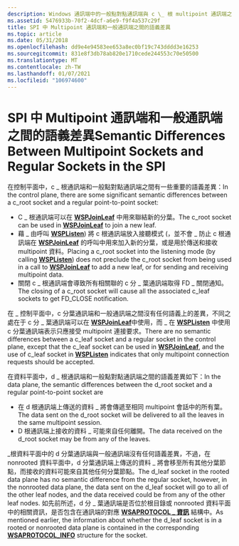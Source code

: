 ```yaml
---
description: Windows 通訊端中的一般點對點通訊端與 c \_ 根 multipoint 通訊端之間的差異 (Winsock) SPI。
ms.assetid: 5476933b-70f2-4dcf-a6e9-f9f4a537c29f
title: SPI 中 Multipoint 通訊端和一般通訊端之間的語義差異
ms.topic: article
ms.date: 05/31/2018
ms.openlocfilehash: dd9e4e94583ee653a8ec0bf19c743dddd3e16253
ms.sourcegitcommit: 831e8f3db78ab820e1710cede244553c70e50500
ms.translationtype: MT
ms.contentlocale: zh-TW
ms.lasthandoff: 01/07/2021
ms.locfileid: "106974600"
---
```

# <a name="semantic-differences-between-multipoint-sockets-and-regular-sockets-in-the-spi"></a><span data-ttu-id="aea27-103">SPI 中 Multipoint 通訊端和一般通訊端之間的語義差異</span><span class="sxs-lookup"><span data-stu-id="aea27-103">Semantic Differences Between Multipoint Sockets and Regular Sockets in the SPI</span></span>

<span data-ttu-id="aea27-104">在控制平面中，c \_ 根通訊端和一般點對點通訊端之間有一些重要的語義差異：</span><span class="sxs-lookup"><span data-stu-id="aea27-104">In the control plane, there are some significant semantic differences between a c\_root socket and a regular point-to-point socket:</span></span>

-   <span data-ttu-id="aea27-105">C \_ 根通訊端可以在 [**WSPJoinLeaf**](/windows/desktop/api/Ws2spi/nc-ws2spi-lpwspjoinleaf) 中用來聯結新的分葉。</span><span class="sxs-lookup"><span data-stu-id="aea27-105">The c\_root socket can be used in [**WSPJoinLeaf**](/windows/desktop/api/Ws2spi/nc-ws2spi-lpwspjoinleaf) to join a new leaf.</span></span>
-   <span data-ttu-id="aea27-106">藉 \_ 由呼叫 [**WSPListen**](/previous-versions/windows/hardware/network/ff566297(v=vs.85))) 將 c 根通訊端放入接聽模式 (，並不會 \_ 防止 c 根通訊端在 [**WSPJoinLeaf**](/windows/desktop/api/Ws2spi/nc-ws2spi-lpwspjoinleaf) 的呼叫中用來加入新的分葉，或是用於傳送和接收 multipoint 資料。</span><span class="sxs-lookup"><span data-stu-id="aea27-106">Placing a c\_root socket into the listening mode (by calling [**WSPListen**](/previous-versions/windows/hardware/network/ff566297(v=vs.85))) does not preclude the c\_root socket from being used in a call to [**WSPJoinLeaf**](/windows/desktop/api/Ws2spi/nc-ws2spi-lpwspjoinleaf) to add a new leaf, or for sending and receiving multipoint data.</span></span>
-   <span data-ttu-id="aea27-107">關閉 c \_ 根通訊端會導致所有相關聯的 c 分 \_ 葉通訊端取得 FD \_ 關閉通知。</span><span class="sxs-lookup"><span data-stu-id="aea27-107">The closing of a c\_root socket will cause all the associated c\_leaf sockets to get FD\_CLOSE notification.</span></span>

<span data-ttu-id="aea27-108">在 \_ 控制平面中，c 分葉通訊端和一般通訊端之間沒有任何語義上的差異，不同之處在于 c 分 \_ 葉通訊端可以在 [**WSPJoinLeaf**](/windows/desktop/api/Ws2spi/nc-ws2spi-lpwspjoinleaf)中使用，而 \_ 在 [**WSPListen**](/previous-versions/windows/hardware/network/ff566297(v=vs.85)) 中使用 c 分葉通訊端表示只應接受 multipoint 連接要求。</span><span class="sxs-lookup"><span data-stu-id="aea27-108">There are no semantic differences between a c\_leaf socket and a regular socket in the control plane, except that the c\_leaf socket can be used in [**WSPJoinLeaf**](/windows/desktop/api/Ws2spi/nc-ws2spi-lpwspjoinleaf), and the use of c\_leaf socket in [**WSPListen**](/previous-versions/windows/hardware/network/ff566297(v=vs.85)) indicates that only multipoint connection requests should be accepted.</span></span>

<span data-ttu-id="aea27-109">在資料平面中，d \_ 根通訊端和一般點對點通訊端之間的語義差異如下：</span><span class="sxs-lookup"><span data-stu-id="aea27-109">In the data plane, the semantic differences between the d\_root socket and a regular point-to-point socket are</span></span>

-   <span data-ttu-id="aea27-110">在 d 根通訊端上傳送的資料 \_ 將會傳遞至相同 multipoint 會話中的所有葉。</span><span class="sxs-lookup"><span data-stu-id="aea27-110">The data sent on the d\_root socket will be delivered to all the leaves in the same multipoint session.</span></span>
-   <span data-ttu-id="aea27-111">D 根通訊端上接收的資料 \_ 可能來自任何離開。</span><span class="sxs-lookup"><span data-stu-id="aea27-111">The data received on the d\_root socket may be from any of the leaves.</span></span>

<span data-ttu-id="aea27-112">\_根資料平面中的 d 分葉通訊端與一般通訊端沒有任何語義差異，不過，在 nonrooted 資料平面中，d 分葉通訊端上傳送的資料 \_ 將會移至所有其他分葉節點，而接收的資料可能來自其他任何分葉節點。</span><span class="sxs-lookup"><span data-stu-id="aea27-112">The d\_leaf socket in the rooted data plane has no semantic difference from the regular socket, however, in the nonrooted data plane, the data sent on the d\_leaf socket will go to all of the other leaf nodes, and the data received could be from any of the other leaf nodes.</span></span> <span data-ttu-id="aea27-113">如先前所述，d 分 \_ 葉通訊端是否位於根目錄或 nonrooted 資料平面中的相關資訊，是否包含在通訊端的對應 [**WSAPROTOCOL \_ 資訊**](/windows/win32/api/winsock2/ns-winsock2-wsaprotocol_infoa) 結構中。</span><span class="sxs-lookup"><span data-stu-id="aea27-113">As mentioned earlier, the information about whether the d\_leaf socket is in a rooted or nonrooted data plane is contained in the corresponding [**WSAPROTOCOL\_INFO**](/windows/win32/api/winsock2/ns-winsock2-wsaprotocol_infoa) structure for the socket.</span></span>

 

 
